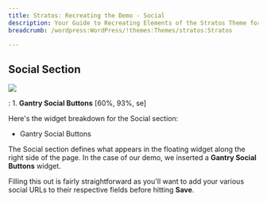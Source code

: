 ```yaml
---
title: Stratos: Recreating the Demo - Social
description: Your Guide to Recreating Elements of the Stratos Theme for WordPress
breadcrumb: /wordpress:WordPress/!themes:Themes/stratos:Stratos

---
```


Social Section
-----

![][demo]

:   1. **Gantry Social Buttons** [60%, 93%, se]

Here's the widget breakdown for the Social section:

* Gantry Social Buttons

The Social section defines what appears in the floating widget along the right side of the page. In the case of our demo, we inserted a **Gantry Social Buttons** widget.

Filling this out is fairly straightforward as you'll want to add your various social URLs to their respective fields before hitting **Save**.

[demo]: assets/Stratos.jpeg